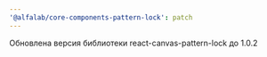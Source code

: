 ```yaml
---
'@alfalab/core-components-pattern-lock': patch
---
```


Обновлена версия библиотеки react-canvas-pattern-lock до 1.0.2
